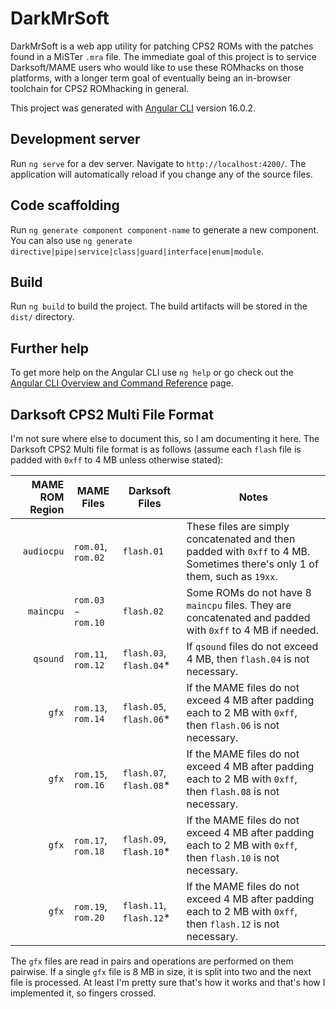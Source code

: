 # DarkMrSoft

DarkMrSoft is a web app utility for patching CPS2 ROMs with the patches found in a MiSTer `.mra` file. The immediate goal of this project is to service Darksoft/MAME users who would like to use these ROMhacks on those platforms, with a longer term goal of eventually being an in-browser toolchain for CPS2 ROMhacking in general.

This project was generated with [Angular CLI](https://github.com/angular/angular-cli) version 16.0.2.

## Development server

Run `ng serve` for a dev server. Navigate to `http://localhost:4200/`. The application will automatically reload if you change any of the source files.

## Code scaffolding

Run `ng generate component component-name` to generate a new component. You can also use `ng generate directive|pipe|service|class|guard|interface|enum|module`.

## Build

Run `ng build` to build the project. The build artifacts will be stored in the `dist/` directory.


## Further help

To get more help on the Angular CLI use `ng help` or go check out the [Angular CLI Overview and Command Reference](https://angular.io/cli) page.

## Darksoft CPS2 Multi File Format

I'm not sure where else to document this, so I am documenting it here. The Darksoft CPS2 Multi file format is as follows (assume each `flash` file is padded with `0xff` to 4 MB unless otherwise stated):

| MAME ROM Region   | MAME Files          | Darksoft Files          | Notes                                                                                                                      |
| ----------------: | ------------------- | ----------------------- | ---------------------------------------------------------------------------------------------------------------------------|
| `audiocpu`        | `rom.01`, `rom.02`  | `flash.01`              | These files are simply concatenated and then padded with `0xff` to 4 MB. Sometimes there's only 1 of them, such as `19xx`. |
| `maincpu`         | `rom.03` - `rom.10` | `flash.02`              | Some ROMs do not have 8 `maincpu` files. They are concatenated and padded with `0xff` to 4 MB if needed.                   |
| `qsound`          | `rom.11`, `rom.12`  | `flash.03`, `flash.04`* | If `qsound` files do not exceed 4 MB, then `flash.04` is not necessary.                                                    |
| `gfx`             | `rom.13`, `rom.14`  | `flash.05`, `flash.06`* | If the MAME files do not exceed 4 MB after padding each to 2 MB with `0xff`, then `flash.06` is not necessary.             |
| `gfx`             | `rom.15`, `rom.16`  | `flash.07`, `flash.08`* | If the MAME files do not exceed 4 MB after padding each to 2 MB with `0xff`, then `flash.08` is not necessary.             |
| `gfx`             | `rom.17`, `rom.18`  | `flash.09`, `flash.10`* | If the MAME files do not exceed 4 MB after padding each to 2 MB with `0xff`, then `flash.10` is not necessary.             |
| `gfx`             | `rom.19`, `rom.20`  | `flash.11`, `flash.12`* | If the MAME files do not exceed 4 MB after padding each to 2 MB with `0xff`, then `flash.12` is not necessary.             |

The `gfx` files are read in pairs and operations are performed on them pairwise. If a single `gfx` file is 8 MB in size, it is split into two and the next file is processed. At least I'm pretty sure that's how it works and that's how I implemented it, so fingers crossed.